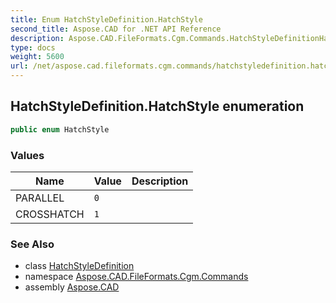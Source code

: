 ```yaml
---
title: Enum HatchStyleDefinition.HatchStyle
second_title: Aspose.CAD for .NET API Reference
description: Aspose.CAD.FileFormats.Cgm.Commands.HatchStyleDefinitionHatchStyle enum. 
type: docs
weight: 5600
url: /net/aspose.cad.fileformats.cgm.commands/hatchstyledefinition.hatchstyle/
---
```

## HatchStyleDefinition.HatchStyle enumeration

```csharp
public enum HatchStyle
```

### Values

| Name | Value | Description |
| --- | --- | --- |
| PARALLEL | `0` |  |
| CROSSHATCH | `1` |  |

### See Also

* class [HatchStyleDefinition](../hatchstyledefinition/)
* namespace [Aspose.CAD.FileFormats.Cgm.Commands](../../aspose.cad.fileformats.cgm.commands/)
* assembly [Aspose.CAD](../../)


